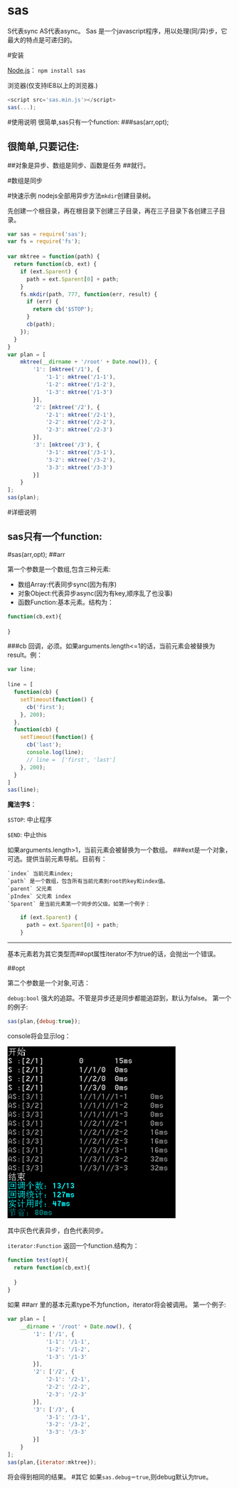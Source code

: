 # sas
S代表sync AS代表async。
Sas 是一个javascript程序，用以处理(同/异)步，它最大的特点是可递归的。

#安装

[Node.js](http://nodejs.org)： `npm install sas`


浏览器(仅支持IE8以上的浏览器.)
```javascript
<script src='sas.min.js'></script>
sas(...);
```
#使用说明
很简单,sas只有一个function:
###sas(arr,opt);


## 很简单,只要记住:
##对象是异步、数组是同步、函数是任务
##就行。

#数组是同步



#快速示例
nodejs全部用异步方法`mkdir`创建目录树。

先创建一个根目录，再在根目录下创建三子目录，再在三子目录下各创建三子目录。
```javascript
var sas = require('sas');
var fs = require('fs');

var mktree = function(path) {
  return function(cb, ext) {
    if (ext.Sparent) {
      path = ext.Sparent[0] + path;
    }
    fs.mkdir(path, 777, function(err, result) {
      if (err) {
        return cb('$STOP');
      }
      cb(path);
    });
  }
}
var plan = [
	mktree(__dirname + '/root' + Date.now()), {
		'1': [mktree('/1'), {
			'1-1': mktree('/1-1'),
			'1-2': mktree('/1-2'),
			'1-3': mktree('/1-3')
		}],
		'2': [mktree('/2'), {
			'2-1': mktree('/2-1'),
			'2-2': mktree('/2-2'),
			'2-3': mktree('/2-3')
		}],
		'3': [mktree('/3'), {
			'3-1': mktree('/3-1'),
			'3-2': mktree('/3-2'),
			'3-3': mktree('/3-3')
		}]
	}
];
sas(plan);
```
#详细说明

## sas只有一个function: 
#sas(arr,opt);
##arr

第一个参数是一个数组,包含三种元素:
- 数组Array:代表同步sync(因为有序)
- 对象Object:代表异步async(因为有key,顺序乱了也没事)
- 函数Function:基本元素。结构为：
```javascript
function(cb,ext){

}
```
###cb 
回调，必须。如果arguments.length<=1的话，当前元素会被替换为result。例：
```javascript
var line;

line = [
  function(cb) {
    setTimeout(function() {
      cb('first');
    }, 200);
  },
  function(cb) {
    setTimeout(function() {
      cb('last');
      console.log(line);
      // line =  ['first', 'last']
    }, 200);
  }
]
sas(line);
```
__魔法字$__：

`$STOP`: 中止程序

`$END`: 中止this

如果arguments.length>1，当前元素会被替换为一个数组。
###ext是一个对象，可选。提供当前元素导航。目前有：

	`index` 当前元素index;
	`path` 是一个数组，包含所有当前元素到root的key和index值。
	`parent` 父元素
	`pIndex` 父元素 index
	`Sparent` 是当前元素第一个同步的父级。如第一个例子：
```javascript
    if (ext.Sparent) {
      path = ext.Sparent[0] + path;
    }
```

---------------------------------------

基本元素若为其它类型而##opt属性iterator不为true的话，会抛出一个错误。

##opt

第二个参数是一个对象,可选：

`debug:bool` 强大的追踪。不管是异步还是同步都能追踪到，默认为false。
第一个的例子:
```javascript
sas(plan,{debug:true});
```
console将会显示log：

![image](https://github.com/hezedu/SomethingBoring/blob/master/sas/saslog.png?raw=true)

其中灰色代表异步，白色代表同步。

`iterator:Function` 返回一个function.结构为：
```javascript
function test(opt){
  return function(cb,ext){
  
  }
}
```
如果 ##arr 里的基本元素type不为function，iterator将会被调用。
第一个例子:
```javascript
var plan = [
	__dirname + '/root' + Date.now(), {
		'1': ['/1', {
			'1-1': '/1-1',
			'1-2': '/1-2',
			'1-3': '/1-3'
		}],
		'2': ['/2', {
			'2-1': '/2-1',
			'2-2': '/2-2',
			'2-3': '/2-3'
		}],
		'3': ['/3', {
			'3-1': '/3-1',
			'3-2': '/3-2',
			'3-3': '/3-3'
		}]
	}
];
sas(plan,{iterator:mktree});
```
将会得到相同的结果。
#其它
如果`sas.debug＝true`,则debug默认为true。
